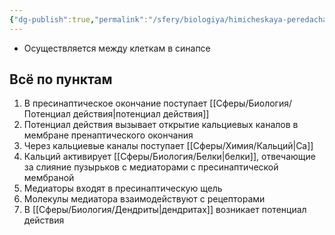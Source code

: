 ```yaml
---
{"dg-publish":true,"permalink":"/sfery/biologiya/himicheskaya-peredacha-impulsa/","tags":["Анатомия"]}
---
```


- Осуществляется между клеткам в синапсе
## Всё по пунктам
1. В пресинаптическое окончание поступает [[Сферы/Биология/Потенциал действия\|потенциал действия]]
2. Потенциал действия вызывает открытие кальциевых каналов в мембране пренаптического окончания
3. Через кальциевые каналы поступает [[Сферы/Химия/Кальций\|Ca]]
4. Кальций активирует [[Сферы/Биология/Белки\|белки]], отвечающие за слияние пузырьков с медиаторами с пресинаптической мембраной
5. Медиаторы входят в пресинаптическую щель
6. Молекулы медиатора взаимодействуют с рецепторами
7. В [[Сферы/Биология/Дендриты\|дендритах]] возникает потенциал действия